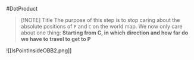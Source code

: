 #DotProduct

> [!NOTE] Title
> The purpose of this step is to stop caring about the absolute positions of `P` and `C` on the world map. We now only care about one thing: **Starting from C, in which direction and how far do we have to travel to get to P**

![[IsPointInsideOBB2.png]]